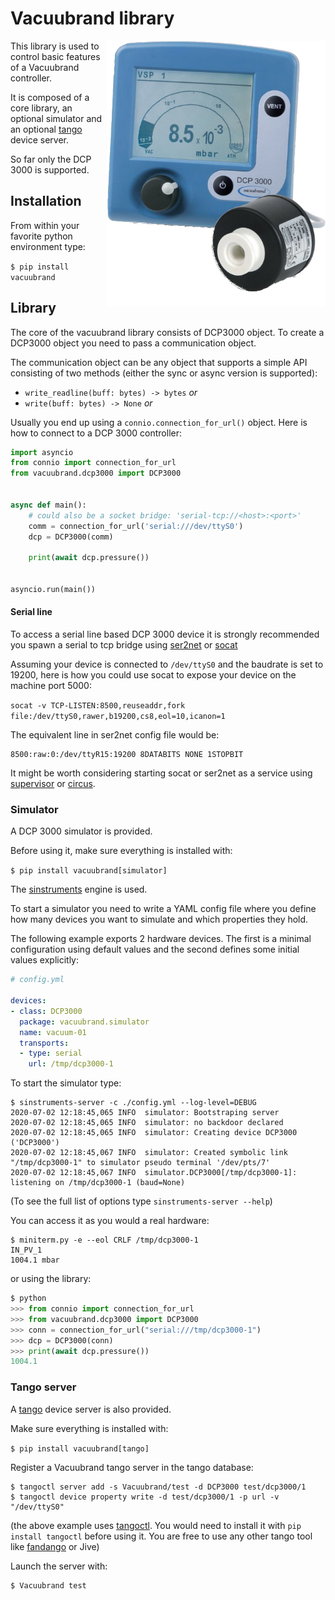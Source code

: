 # Vacuubrand library

<img align="right" alt="DCP3000 pirani" width="350"
     src="https://github.com/tiagocoutinho/vacuubrand/raw/master/docs/dcp_3000_pirani.png" />

This library is used to control basic features of a Vacuubrand controller.

It is composed of a core library, an optional simulator and
an optional [tango](https://tango-controls.org/) device server.

So far only the DCP 3000 is supported.

## Installation

From within your favorite python environment type:

`$ pip install vacuubrand`


## Library

The core of the vacuubrand library consists of DCP3000 object.
To create a DCP3000 object you need to pass a communication object.

The communication object can be any object that supports a simple API
consisting of two methods (either the sync or async version is supported):

* `write_readline(buff: bytes) -> bytes` *or*
* `write(buff: bytes) -> None` *or*

Usually you end up using a `connio.connection_for_url()` object.
Here is how to connect to a DCP 3000 controller:

```python
import asyncio
from connio import connection_for_url
from vacuubrand.dcp3000 import DCP3000


async def main():
    # could also be a socket bridge: 'serial-tcp://<host>:<port>'
    comm = connection_for_url('serial:///dev/ttyS0')
    dcp = DCP3000(comm)

    print(await dcp.pressure())


asyncio.run(main())
```

#### Serial line

To access a serial line based DCP 3000 device it is strongly recommended you spawn
a serial to tcp bridge using [ser2net](https://linux.die.net/man/8/ser2net) or
[socat](https://linux.die.net/man/1/socat)

Assuming your device is connected to `/dev/ttyS0` and the baudrate is set to 19200,
here is how you could use socat to expose your device on the machine port 5000:

`socat -v TCP-LISTEN:8500,reuseaddr,fork file:/dev/ttyS0,rawer,b19200,cs8,eol=10,icanon=1`

The equivalent line in ser2net config file would be:
```
8500:raw:0:/dev/ttyR15:19200 8DATABITS NONE 1STOPBIT
```

It might be worth considering starting socat or ser2net as a service using
[supervisor](http://supervisord.org/) or [circus](https://circus.rtfd.io/).

### Simulator

A DCP 3000 simulator is provided.

Before using it, make sure everything is installed with:

`$ pip install vacuubrand[simulator]`

The [sinstruments](https://pypi.org/project/sinstruments/) engine is used.

To start a simulator you need to write a YAML config file where you define
how many devices you want to simulate and which properties they hold.

The following example exports 2 hardware devices. The first is a minimal
configuration using default values and the second defines some initial values
explicitly:

```yaml
# config.yml

devices:
- class: DCP3000
  package: vacuubrand.simulator
  name: vacuum-01
  transports:
  - type: serial
    url: /tmp/dcp3000-1

```

To start the simulator type:

```terminal
$ sinstruments-server -c ./config.yml --log-level=DEBUG
2020-07-02 12:18:45,065 INFO  simulator: Bootstraping server
2020-07-02 12:18:45,065 INFO  simulator: no backdoor declared
2020-07-02 12:18:45,065 INFO  simulator: Creating device DCP3000 ('DCP3000')
2020-07-02 12:18:45,067 INFO  simulator: Created symbolic link "/tmp/dcp3000-1" to simulator pseudo terminal '/dev/pts/7'
2020-07-02 12:18:45,067 INFO  simulator.DCP3000[/tmp/dcp3000-1]: listening on /tmp/dcp3000-1 (baud=None)
```

(To see the full list of options type `sinstruments-server --help`)

You can access it as you would a real hardware:

```terminal
$ miniterm.py -e --eol CRLF /tmp/dcp3000-1
IN_PV_1
1004.1 mbar
```

or using the library:
```python
$ python
>>> from connio import connection_for_url
>>> from vacuubrand.dcp3000 import DCP3000
>>> conn = connection_for_url("serial:///tmp/dcp3000-1")
>>> dcp = DCP3000(conn)
>>> print(await dcp.pressure())
1004.1
```

### Tango server

A [tango](https://tango-controls.org/) device server is also provided.

Make sure everything is installed with:

`$ pip install vacuubrand[tango]`

Register a Vacuubrand tango server in the tango database:
```
$ tangoctl server add -s Vacuubrand/test -d DCP3000 test/dcp3000/1
$ tangoctl device property write -d test/dcp3000/1 -p url -v "/dev/ttyS0"
```

(the above example uses [tangoctl](https://pypi.org/project/tangoctl/). You would need
to install it with `pip install tangoctl` before using it. You are free to use any other
tango tool like [fandango](https://pypi.org/project/fandango/) or Jive)

Launch the server with:

```terminal
$ Vacuubrand test
```


